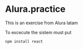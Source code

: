 # Alura.practice
This is an exercise from Alura latam

To excecute the sistem must put 

```npm install react```
